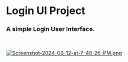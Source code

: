 # Login UI Project

### A simple Login User Interface.
<br>
<p align="center">

[![Screenshot-2024-06-12-at-7-48-26-PM.png](https://i.postimg.cc/RCf991Gs/Screenshot-2024-06-12-at-7-48-26-PM.png)](https://postimg.cc/6T9Ffvkn)

</p>